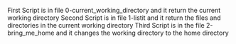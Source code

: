 First Script is in file 0-current_working_directory and it return the current working directory
Second Script is in file 1-listit and it return the files and directories in the current working directory
Third Script is in the file 2-bring_me_home and it changes the working directory to the home directory
